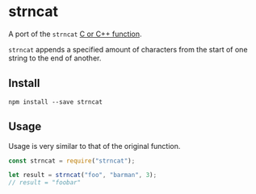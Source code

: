 # strncat
A port of the `strncat` [C or C++ function](https://en.cppreference.com/w/cpp/string/byte/strncat).

`strncat` appends a specified amount of characters from the start of one string to the end of another.

## Install
```
npm install --save strncat
```

## Usage
Usage is very similar to that of the original function.

```javascript
const strncat = require("strncat");

let result = strncat("foo", "barman", 3);
// result = "foobar"
```